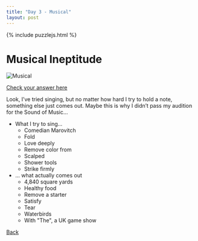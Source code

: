 ```yaml
---
title: "Day 3 - Musical"
layout: post
---
```


{% include puzzlejs.html %}
# Musical Ineptitude

![Musical](../03musical.jpg)

[Check your answer here](https://www.callingit.in/1/#DpjCMG1d7dpYqdeG-+7l/o/yFyZ7mxxl7Wja2z3AQYj1wiPD6-TXVzaWNhbCBJbmVwdGl0dWRl-)

Look, I’ve tried singing, but no matter how hard I try to hold a note, something else just comes out. Maybe this is why I didn’t pass my audition for the Sound of Music…

* What I try to sing...
  * Comedian Marovitch
  * Fold
  * Love deeply
  * Remove color from
  * Scalped
  * Shower tools
  * Strike firmly
* ... what actually comes out
  * 4,840 square yards
  * Healthy food
  * Remove a starter
  * Satisfy
  * Tear
  * Waterbirds
  * With "The", a UK game show



[Back](../../enigmarch-2024/)
